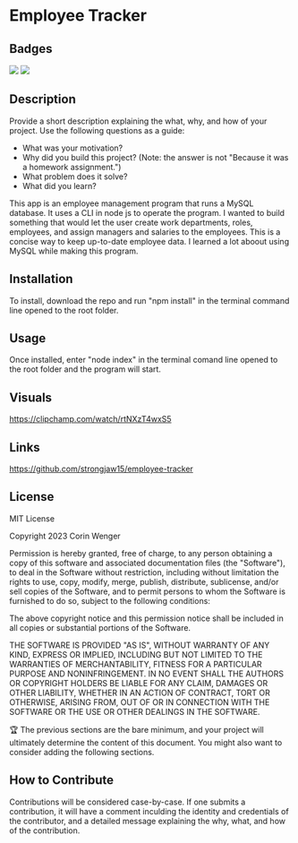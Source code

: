 # Employee Tracker

## Badges

![](https://img.shields.io/badge/License-MIT-green) ![](https://img.shields.io/badge/db-MySQL-blue)

## Description

Provide a short description explaining the what, why, and how of your project. Use the following questions as a guide:

- What was your motivation?
- Why did you build this project? (Note: the answer is not "Because it was a homework assignment.")
- What problem does it solve?
- What did you learn?

This app is an employee management program that runs a MySQL database. It uses a CLI in node js to operate the program. I wanted to build something that would let the user create work departments, roles, employees, and assign managers and salaries to the employees. This is a concise way to keep up-to-date employee data. I learned a lot aboout using MySQL while making this program.

## Installation

To install, download the repo and run "npm install" in the terminal command line opened to the root folder.

## Usage

Once installed, enter "node index" in the terminal comand line opened to the root folder and the program will start.

## Visuals

https://clipchamp.com/watch/rtNXzT4wxS5

## Links

https://github.com/strongjaw15/employee-tracker

## License

MIT License

Copyright 2023 Corin Wenger

Permission is hereby granted, free of charge, to any person obtaining a copy of this software and associated documentation files (the "Software"), to deal in the Software without restriction, including without limitation the rights to use, copy, modify, merge, publish, distribute, sublicense, and/or sell copies of the Software, and to permit persons to whom the Software is furnished to do so, subject to the following conditions:

The above copyright notice and this permission notice shall be included in all copies or substantial portions of the Software.

THE SOFTWARE IS PROVIDED "AS IS", WITHOUT WARRANTY OF ANY KIND, EXPRESS OR IMPLIED, INCLUDING BUT NOT LIMITED TO THE WARRANTIES OF MERCHANTABILITY, FITNESS FOR A PARTICULAR PURPOSE AND NONINFRINGEMENT. IN NO EVENT SHALL THE AUTHORS OR COPYRIGHT HOLDERS BE LIABLE FOR ANY CLAIM, DAMAGES OR OTHER LIABILITY, WHETHER IN AN ACTION OF CONTRACT, TORT OR OTHERWISE, ARISING FROM, OUT OF OR IN CONNECTION WITH THE SOFTWARE OR THE USE OR OTHER DEALINGS IN THE SOFTWARE.

🏆 The previous sections are the bare minimum, and your project will ultimately determine the content of this document. You might also want to consider adding the following sections.

## How to Contribute

Contributions will be considered case-by-case. If one submits a contribution, it will have a comment inculding the identity and credentials of the contributor, and a detailed message explaining the why, what, and how of the contribution.